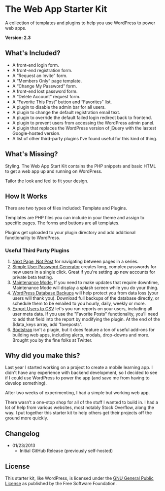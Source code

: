 # The Web App Starter Kit
A collection of templates and plugins to help you use WordPress to power web apps.

**Version: 2.3**

## What's Included?
* A front-end login form.
* A front-end registration form.
* A “Request an Invite” form.
* A “Members Only” page template.
* A “Change My Password” form.
* A front-end lost password form.
* A “Delete Account” request form.
* A “Favorite This Post” button and “Favorites” list.
* A plugin to disable the admin bar for all users.
* A plugin to change the default registration email text.
* A plugin to override the default failed login redirect back to frontend.
* A plugin to prevent users from accessing the WordPress admin panel.
* A plugin that replaces the WordPress version of jQuery with the lastest Google-hosted version.
* A list of other third-party plugins I’ve found useful for this kind of thing.

## What's Missing?
Styling. The Web App Start Kit contains the PHP snippets and basic HTML to get a web app up and running on WordPress.

Tailor the look and feel to fit your design.

## How It Works
There are two types of files included: Template and Plugins.

Templates are PHP files you can include in your theme and assign to specific pages. The forms and buttons are all templates.

Plugins get uploaded to your plugin directory and add additional functionality to WordPress.

### Useful Third Party Plugins

1. [Next Page, Not Post](http://wordpress.org/extend/plugins/next-page-not-next-post/) for navigating between pages in a series.
2. [Simple User Password Generator](http://10up.com/plugins/simple-user-password-generator-wordpress/) creates long, complex passwords for new users in a single click. Great if you're setting up new accounts for private beta testing.
3. [Maintenance Mode.](http://sw-guide.de/wordpress/plugins/maintenance-mode/) If you need to make updates that require downtime, Maintenance Mode will display a splash screen while you do your thing.
4. [WordPress Database Backups](http://austinmatzko.com/wordpress-plugins/wp-db-backup/) will help protect you from data loss (your users will thank you). Download full backups of the database directly, or schedule them to be emailed to you hourly, daily, weekly or more.
5. [Export Users to CSV](http://wordpress.org/extend/plugins/export-users-to-csv/) let's you run reports on your users, including all user meta data. If you use the "Favorite Posts" functionality, you'll need to add that field into the report by modifying the plugin. At the end of the $data_keys array, add 'faveposts'.
6. [Bootstrap](http://getbootstrap.com) isn't a plugin, but it does feature a ton of useful add-ons for building web apps, including alerts, modals, drop-downs and more. Brought you by the fine folks at Twitter.

## Why did you make this?
Last year I started working on a project to create a mobile learning app. I didn't have any experience with backend development, so I decided to see if I could use WordPress to power the app (and save me from having to develop something).

After two weeks of experimenting, I had a simple but working web app.

There wasn’t a one-stop shop for all of the stuff I wanted to build in. I had a lot of help from various websites, most notably Stock Overflow, along the way. I put together this starter kit to help others get their projects off the ground more quickly.

## Changelog
* 01/23/2013
  * Initial GitHub Release (previously self-hosted)

## License
This starter kit, like WordPress, is licensed under the [GNU General Public License](http://www.gnu.org/copyleft/gpl.html) as published by the Free Software Foundation.
